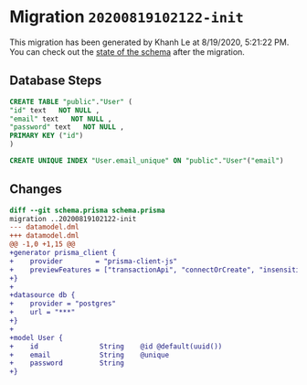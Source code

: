 # Migration `20200819102122-init`

This migration has been generated by Khanh Le at 8/19/2020, 5:21:22 PM.
You can check out the [state of the schema](./schema.prisma) after the migration.

## Database Steps

```sql
CREATE TABLE "public"."User" (
"id" text   NOT NULL ,
"email" text   NOT NULL ,
"password" text   NOT NULL ,
PRIMARY KEY ("id")
)

CREATE UNIQUE INDEX "User.email_unique" ON "public"."User"("email")
```

## Changes

```diff
diff --git schema.prisma schema.prisma
migration ..20200819102122-init
--- datamodel.dml
+++ datamodel.dml
@@ -1,0 +1,15 @@
+generator prisma_client {
+    provider        = "prisma-client-js"
+    previewFeatures = ["transactionApi", "connectOrCreate", "insensitiveFilters"]
+}
+
+datasource db {
+    provider = "postgres"
+    url = "***"
+}
+
+model User {
+    id               String    @id @default(uuid())
+    email            String    @unique
+    password         String
+}
```


